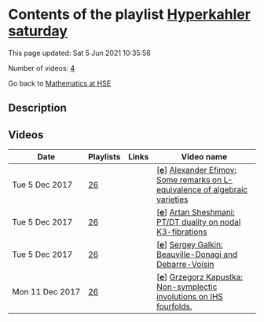 # Contents of the playlist [Hyperkahler saturday](https://www.youtube.com/playlist?list=PLq3E5oubNNoBzTUhKPiBV5FV3OFWQQcMy)

This page updated: Sat 5 Jun 2021 10:35:58

Number of videos: [4](#videos)

Go back to [Mathematics at HSE](../README.md)

## Description



## Videos

|Date|Playlists|Links|Video name|
|---|---|---|---|
| Tue&nbsp;5&nbsp;Dec&nbsp;2017 | [26](../playlists/26 "Hyperkahler saturday") |  | [[**e**](https://studio.youtube.com/video/79GODnwD5Vk/edit "Edit")] [Alexander Efimov: Some remarks on L-equivalence of algebraic varieties](https://www.youtube.com/watch?v=79GODnwD5Vk&list=PLq3E5oubNNoBzTUhKPiBV5FV3OFWQQcMy) |
| Tue&nbsp;5&nbsp;Dec&nbsp;2017 | [26](../playlists/26 "Hyperkahler saturday") |  | [[**e**](https://studio.youtube.com/video/bogemADEQBI/edit "Edit")] [Artan Sheshmani: PT/DT duality on nodal K3-fibrations](https://www.youtube.com/watch?v=bogemADEQBI&list=PLq3E5oubNNoBzTUhKPiBV5FV3OFWQQcMy) |
| Tue&nbsp;5&nbsp;Dec&nbsp;2017 | [26](../playlists/26 "Hyperkahler saturday") |  | [[**e**](https://studio.youtube.com/video/EPek0-5zEMo/edit "Edit")] [Sergey Galkin: Beauville-Donagi and Debarre-Voisin](https://www.youtube.com/watch?v=EPek0-5zEMo&list=PLq3E5oubNNoBzTUhKPiBV5FV3OFWQQcMy "Sergey Galkin: Beauville-Donagi and Debarre-Voisin as symmetric squares of Kummer-Kahler-Kodaira-Kuznetsov") |
| Mon&nbsp;11&nbsp;Dec&nbsp;2017 | [26](../playlists/26 "Hyperkahler saturday") |  | [[**e**](https://studio.youtube.com/video/JzgYxWW9PGg/edit "Edit")] [Grzegorz Kapustka: Non-symplectic involutions on IHS fourfolds.](https://www.youtube.com/watch?v=JzgYxWW9PGg&list=PLq3E5oubNNoBzTUhKPiBV5FV3OFWQQcMy) |
